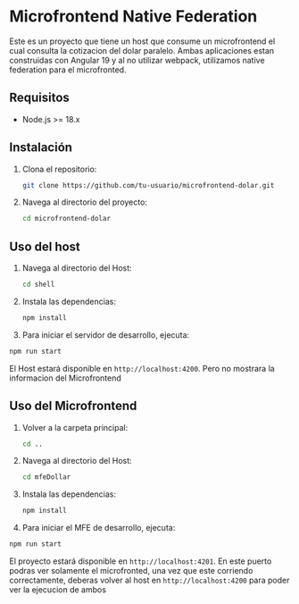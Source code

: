 # Microfrontend Native Federation

Este es un proyecto que tiene un host que consume un microfrontend el cual consulta la cotizacion del dolar paralelo. Ambas aplicaciones estan construidas con Angular 19 y al no utilizar webpack, utilizamos native federation para el microfronted.

## Requisitos

- Node.js >= 18.x

## Instalación

1. Clona el repositorio:
   ```bash
   git clone https://github.com/tu-usuario/microfrontend-dolar.git
   ```
2. Navega al directorio del proyecto:
   ```bash
   cd microfrontend-dolar
   ```

## Uso del host

1. Navega al directorio del Host:

   ```bash
   cd shell
   ```

2. Instala las dependencias:

   ```bash
   npm install
   ```

3. Para iniciar el servidor de desarrollo, ejecuta:

```bash
npm run start
```

El Host estará disponible en `http://localhost:4200`. Pero no mostrara la informacion del Microfrontend

## Uso del Microfrontend

1. Volver a la carpeta principal:

   ```bash
   cd ..
   ```

2. Navega al directorio del Host:

   ```bash
   cd mfeDollar
   ```

3. Instala las dependencias:

   ```bash
   npm install
   ```

4. Para iniciar el MFE de desarrollo, ejecuta:

```bash
npm run start
```

El proyecto estará disponible en `http://localhost:4201`.
En este puerto podras ver solamente el microfronted, una vez que este corriendo correctamente, deberas volver al host en `http://localhost:4200` para poder ver la ejecucion de ambos
